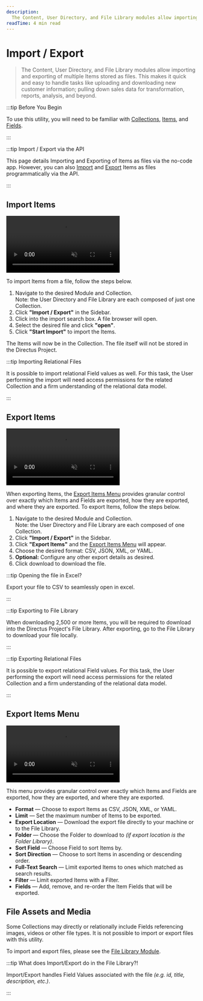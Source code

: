 ```yaml
---
description:
  The Content, User Directory, and File Library modules allow importing and exporting of multiple Items stored as files.
readTime: 4 min read
---
```


# Import / Export

> The Content, User Directory, and File Library modules allow importing and exporting of multiple Items stored as files.
> This makes it quick and easy to handle tasks like uploading and downloading new customer information; pulling down
> sales data for transformation, reports, analysis, and beyond.

:::tip Before You Begin

To use this utility, you will need to be familiar with [Collections](/getting-started/glossary#collections),
[Items](/getting-started/glossary#items), and [Fields](/getting-started/glossary#fields).

<!--
@TODO Getting Started > Introduction
Link when ready
-->

:::

:::tip Import / Export via the API

This page details Importing and Exporting of Items as files via the no-code app. However, you can also
[Import](/reference/system/utilities#import-data-from-file) and
[Export](/reference/system/utilities#export-data-to-a-file) Items as files programmatically via the API.

:::

## Import Items

<video autoplay playsinline muted loop controls title="Import Data From a File">
	<source src="https://cdn.directus.io/docs/v9/app-guide/imports-exports/imports-exports-20220415A/import-items-20220416A.mp4" type="video/mp4" />
</video>

To import Items from a file, follow the steps below.

1. Navigate to the desired Module and Collection.\
   Note: the User Directory and File Library are each composed of just one Collection.
2. Click **"Import / Export"** in the Sidebar.
3. Click into the import search box. A file browser will open.
4. Select the desired file and click **"open"**.
5. Click **"Start Import"** to import the Items.

The Items will now be in the Collection. The file itself will not be stored in the Directus Project.

:::tip Importing Relational Files

It is possible to import relational Field values as well. For this task, the User performing the import will need access
permissions for the related Collection and a firm understanding of the relational data model.

<!--
@TODO config > import / export
Add link
-->

:::

## Export Items

<video autoplay playsinline muted loop controls title="Export Data to a File">
	<source src="https://cdn.directus.io/docs/v9/app-guide/imports-exports/imports-exports-20220415A/export-items-20220416A.mp4
" type="video/mp4" />
</video>

When exporting Items, the [Export Items Menu](#export-items-menu) provides granular control over exactly which Items and
Fields are exported, how they are exported, and where they are exported. To export Items, follow the steps below.

1. Navigate to the desired Module and Collection.\
   Note: the User Directory and File Library are each composed of one Collection.
2. Click **"Import / Export"** in the Sidebar.
3. Click **"Export Items"** and the [Export Items Menu](#export-items-menu) will appear.
4. Choose the desired format: CSV, JSON, XML, or YAML.
5. **Optional:** Configure any other export details as desired.
6. Click <span mi btn>download</span> to download the file.

:::tip Opening the file in Excel?

Export your file to CSV to seamlessly open in excel.

:::

:::tip Exporting to File Library

When downloading 2,500 or more Items, you will be required to download into the Directus Project's File Library. After
exporting, go to the File Library to download your file locally.

:::

:::tip Exporting Relational Files

It is possible to export relational Field values. For this task, the User performing the export will need access
permissions for the related Collection and a firm understanding of the relational data model.

<!--@TODO link to config access permissions when ready-->

:::

## Export Items Menu

<video autoplay playsinline muted loop controls title="Export Data to a File">
	<source src="https://cdn.directus.io/docs/v9/app-guide/imports-exports/imports-exports-20220415A/export-items-menu-20220416A.mp4" type="video/mp4" />
</video>

This menu provides granular control over exactly which Items and Fields are exported, how they are exported, and where
they are exported.

- **Format** — Choose to export Items as CSV, JSON, XML, or YAML.
- **Limit** — Set the maximum number of Items to be exported.
- **Export Location** — Download the export file directly to your machine or to the File Library.
- **Folder** — Choose the Folder to download to _(if export location is the Folder Library)_.
- **Sort Field** — Choose Field to sort Items by.
- **Sort Direction** — Choose to sort Items in ascending or descending order.
- **Full-Text Search** — Limit exported Items to ones which matched as search results.
- **Filter** — Limit exported Items with a Filter.
- **Fields** — Add, remove, and re-order the Item Fields that will be exported.

## File Assets and Media

Some Collections may directly or relationally include Fields referencing images, videos or other file types. It is not
possible to import or export files with this utility.

To import and export files, please see the [File Library Module](/app/file-library).

:::tip What does Import/Export do in the File Library?!

Import/Export handles Field Values associated with the file _(e.g. id, title, description, etc.)_.

:::
